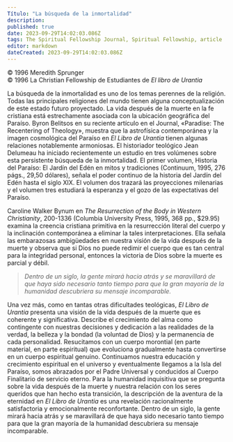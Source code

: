 ```yaml
---
Título: "La búsqueda de la inmortalidad"
description: 
published: true
date: 2023-09-29T14:02:03.086Z
tags: The Spiritual Fellowship Journal, Spiritual Fellowship, article
editor: markdown
dateCreated: 2023-09-29T14:02:03.086Z
---
```


<p class="v-card v-sheet theme--light grey lighten-3 px-2">© 1996 Meredith Sprunger<br>© 1996 La Christian Fellowship de Estudiantes de <i>El libro de Urantia</i></p>


La búsqueda de la inmortalidad es uno de los temas perennes de la religión. Todas las principales religiones del mundo tienen alguna conceptualización de este estado futuro proyectado. La vida después de la muerte en la fe cristiana está estrechamente asociada con la ubicación geográfica del Paraíso. Byron Belitsos en su reciente artículo en el Journal, «Paradise: The Recentering of Theology», muestra que la astrofísica contemporánea y la imagen cosmológica del Paraíso en _El Libro de Urantia_ tienen algunas relaciones notablemente armoniosas. El historiador teológico Jean Delumeau ha iniciado recientemente un estudio en tres volúmenes sobre esta persistente búsqueda de la inmortalidad. El primer volumen, Historia del Paraíso: El Jardín del Edén en mitos y tradiciones (Continuum, 1995, 276 págs., 29,50 dólares), señala el poder continuo de la historia del Jardín del Edén hasta el siglo XIX. El volumen dos trazará las proyecciones milenarias y el volumen tres estudiará la esperanza y el gozo de las expectativas del Paraíso.

Caroline Walker Bynum en _The Resurrection of the Body in Western Christianity_, 200-1336 (Columbia University Press, 1995, 368 pp., \$29.95) examina la creencia cristiana primitiva en la resurrección literal del cuerpo y la inclinación contemporánea a eliminar la tales interpretaciones. Ella señala las embarazosas ambigüedades en nuestra visión de la vida después de la muerte y observa que si Dios no puede redimir el cuerpo que es tan central para la integridad personal, entonces la victoria de Dios sobre la muerte es parcial y débil.

> _Dentro de un siglo, la gente mirará hacia atrás y se maravillará de que haya sido necesario tanto tiempo para que la gran mayoría de la humanidad descubriera su mensaje incomparable._

Una vez más, como en tantas otras dificultades teológicas, _El Libro de Urantia_ presenta una visión de la vida después de la muerte que es coherente y significativa. Describe el crecimiento del alma como contingente con nuestras decisiones y dedicación a las realidades de la verdad, la belleza y la bondad (la voluntad de Dios) y la permanencia de cada personalidad. Resucitamos con un cuerpo morontial (en parte material, en parte espiritual) que evoluciona gradualmente hasta convertirse en un cuerpo espiritual genuino. Continuamos nuestra educación y crecimiento espiritual en el universo y eventualmente llegamos a la Isla del Paraíso, somos abrazados por el Padre Universal y conducidos al Cuerpo Finalitario de servicio eterno. Para la humanidad inquisitiva que se pregunta sobre la vida después de la muerte y nuestra relación con los seres queridos que han hecho esta transición, la descripción de la aventura de la eternidad en _El Libro de Urantia_ es una revelación racionalmente satisfactoria y emocionalmente reconfortante. Dentro de un siglo, la gente mirará hacia atrás y se maravillará de que haya sido necesario tanto tiempo para que la gran mayoría de la humanidad descubriera su mensaje incomparable.

